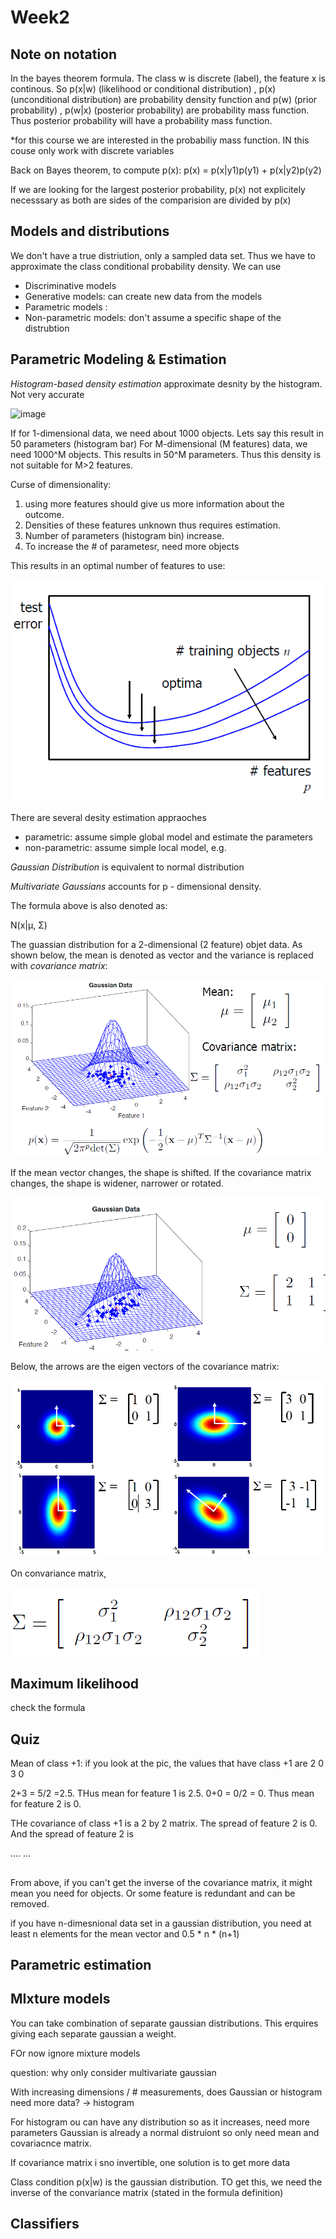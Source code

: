 # Week2

## Note on notation
In the bayes theorem formula. The class w is discrete (label), the feature x is continous. So
p(x|w) (likelihood or conditional distribution) , p(x) (unconditional distribution) are probability density function and p(w) (prior probability) , p(w|x) (posterior probability) are probability mass function. Thus posterior probability will have a probability mass function. 

*for this course we are interested in the probabiliy mass function. IN this couse only work with discrete variables

Back on Bayes theorem, to compute p(x):
p(x) = p(x|y1)p(y1) + p(x|y2)p(y2)


If we are looking for the largest posterior probability, p(x) not explicitely necesssary as both are sides of the comparision are divided by p(x)

## Models and distributions
We don't have a true distriution, only a sampled data set. Thus we have to approximate the class conditional probability density. We can use

- Discriminative models
- Generative models: can create new data from the models
- Parametric models :
- Non-parametric models: don't assume a specific shape of the distrubtion

## Parametric Modeling & Estimation
<!-- Density estimation - uses non-parametic appraoch. -->
*Histogram-based density estimation* approximate desnity by the histogram. Not very accurate

![image](../../images/histogram_desnity_estimate.PNG)

If for 1-dimensional data, we need about 1000 objects. Lets say this result in 50 parameters (histogram bar)
For M-dimensional (M features) data, we need 1000^M objects. This results in 50^M parameters. Thus this density is not suitable for M>2 features.

Curse of dimensionality: 
1. using more features should give us more information about the outcome. 
2. Densities of these features unknown thus requires estimation. 
3. Number of parameters (histogram bin) increase. 
4. To increase the # of parametesr, need more objects

This results in an optimal number of features to use:

![image](../../images/curse_dimensionality.PNG)


There are several desity estimation appraoches

- parametric: assume simple global model and estimate the parameters
- non-parametric: assume simple local model, e.g.

*Gaussian Distribution* is equivalent to normal distribution




*Multivariate Gaussians* accounts for p - dimensional density.




The formula above is also denoted as:

N(x|μ, Σ)

The guassian distribution for a 2-dimensional (2 feature) objet data. As shown below, the mean is denoted as vector and the variance is replaced with *covariance matrix*:

![image](../../images/gaussian_2d.png)


If the mean vector changes, the shape is shifted. If the covariance matrix changes, the shape is widener, narrower or rotated.

![image](../../images/rotated_gaussian_2d.PNG)

Below, the arrows are the eigen vectors of the covariance matrix:

![image](../../images/more_gaussian_2d.PNG)

On convariance matrix, 

![image](../../images/covariance_matrix_structure.PNG)
## Maximum likelihood

check the formula

## Quiz
Mean of class +1: if you look at the pic, the values that have class +1 are
2  0
3  0

2+3 = 5/2 =2.5. THus mean for feature 1 is 2.5.
0+0 = 0/2 = 0.  Thus mean for feature 2 is 0.

THe covariance of class +1 is a 2 by 2 matrix. The spread of feature 2 is 0. And the spread of feature 2 is 



....
...

##
From above, if you can't get the inverse of the covariance matrix, it might mean you need for objects. Or some feature is redundant and can be removed.

if you have n-dimesnional data set in a gaussian distribution, you need at least n elements for the mean vector and 0.5 * n * (n+1)



 ## Parametric estimation

## MIxture models
You can take combination of separate gaussian distributions. This erquires giving each separate gaussian a weight. 

FOr now ignore mixture models

question: why only consider multivariate gaussian

With increasing dimensions / # measurements, does
Gaussian or histogram need more data? -> histogram




For histogram ou can have any distribution so as it increases, need more parameters
Gaussian is already a normal distruiont so only need mean and covariacnce matrix.

If covariance matrix i sno invertible, one solution is to get more data

Class condition p(x|w) is the gaussian distribution. TO get this, we need the inverse of the convariance matrix (stated in the formula definition)

## Classifiers
